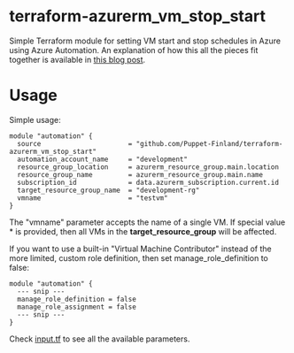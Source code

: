 # terraform-azurerm_vm_stop_start

Simple Terraform module for setting VM start and stop schedules in Azure using
Azure Automation. An explanation of how this all the pieces fit together is
available in [this blog post](https://www.puppeteers.net/blog/modern-cronjob-part-1-azure-automation-with-terraform/).

# Usage

Simple usage:

    module "automation" {
      source                      = "github.com/Puppet-Finland/terraform-azurerm_vm_stop_start"
      automation_account_name     = "development"
      resource_group_location     = azurerm_resource_group.main.location
      resource_group_name         = azurerm_resource_group.main.name
      subscription_id             = data.azurerm_subscription.current.id
      target_resource_group_name  = "development-rg"
      vmname                      = "testvm"
    }

The "vmname" parameter accepts the name of a single VM. If special value \* is provided, then all
VMs in the **target_resource_group** will be affected.

If you want to use a built-in "Virtual Machine Contributor" instead of the more limited, custom role
definition, then set manage_role_definition to false:

    module "automation" {
      --- snip ---
      manage_role_definition = false
      manage_role_assignment = false
      --- snip ---
    }

Check [input.tf](input.tf) to see all the available parameters.
